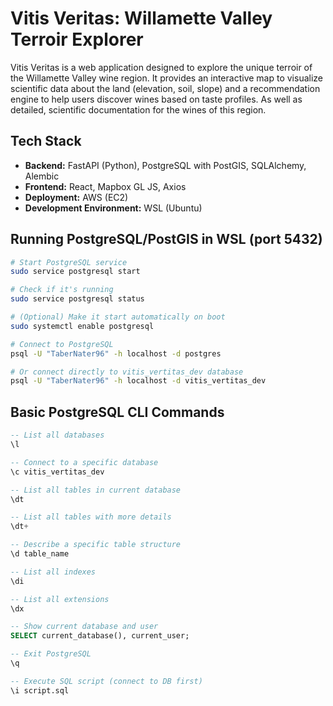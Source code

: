 # Vitis Veritas: Willamette Valley Terroir Explorer

Vitis Veritas is a web application designed to explore the unique terroir of the Willamette Valley wine region. It provides an interactive map to visualize scientific data about the land (elevation, soil, slope) and a recommendation engine to help users discover wines based on taste profiles. As well as detailed, scientific documentation for the wines of this region.

## Tech Stack

- **Backend:** FastAPI (Python), PostgreSQL with PostGIS, SQLAlchemy, Alembic
- **Frontend:** React, Mapbox GL JS, Axios
- **Deployment:** AWS (EC2)
- **Development Environment:** WSL (Ubuntu)

## Running PostgreSQL/PostGIS in WSL (port 5432)

```bash
# Start PostgreSQL service
sudo service postgresql start

# Check if it's running
sudo service postgresql status

# (Optional) Make it start automatically on boot
sudo systemctl enable postgresql

# Connect to PostgreSQL
psql -U "TaberNater96" -h localhost -d postgres

# Or connect directly to vitis_vertitas_dev database
psql -U "TaberNater96" -h localhost -d vitis_vertitas_dev
```

## Basic PostgreSQL CLI Commands

```sql
-- List all databases
\l

-- Connect to a specific database
\c vitis_vertitas_dev

-- List all tables in current database
\dt

-- List all tables with more details
\dt+

-- Describe a specific table structure
\d table_name

-- List all indexes
\di

-- List all extensions
\dx

-- Show current database and user
SELECT current_database(), current_user;

-- Exit PostgreSQL
\q

-- Execute SQL script (connect to DB first)
\i script.sql
```